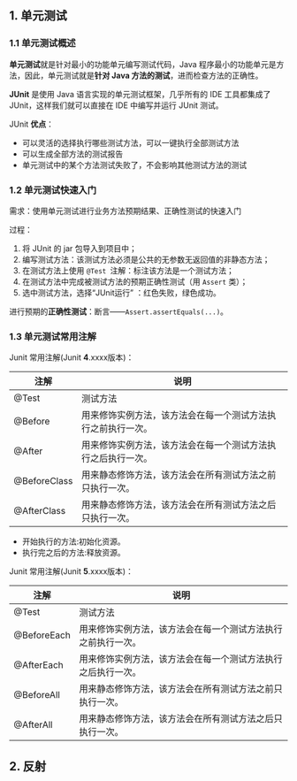 ## 1. 单元测试

### 1.1 单元测试概述

**单元测试**就是针对最小的功能单元编写测试代码，Java 程序最小的功能单元是方法，因此，单元测试就是**针对 Java 方法的测试**，进而检查方法的正确性。

**JUnit** 是使用 Java 语言实现的单元测试框架，几乎所有的 IDE 工具都集成了 JUnit，这样我们就可以直接在 IDE 中编写并运行 JUnit 测试。

JUnit **优点**：

+ 可以灵活的选择执行哪些测试方法，可以一键执行全部测试方法
+ 可以生成全部方法的测试报告
+ 单元测试中的某个方法测试失败了，不会影响其他测试方法的测试

### 1.2 单元测试快速入门

需求：使用单元测试进行业务方法预期结果、正确性测试的快速入门

过程：

1. 将 JUnit 的 jar 包导入到项目中；
2. 编写测试方法：该测试方法必须是公共的无参数无返回值的非静态方法；
3. 在测试方法上使用 `@Test `注解：标注该方法是一个测试方法；
4. 在测试方法中完成被测试方法的预期正确性测试（用 `Assert` 类）；
5. 选中测试方法，选择“JUnit运行” ：红色失败，绿色成功。

进行预期的**正确性测试**：断言——`Assert.assertEquals(...)`。

### 1.3 单元测试常用注解

Junit 常用注解(Junit **4**.xxxx版本)：

| 注解         | 说明                                                         |
| ------------ | ------------------------------------------------------------ |
| @Test        | 测试方法                                                     |
| @Before      | 用来修饰实例方法，该方法会在每一个测试方法执行之前执行一次。 |
| @After       | 用来修饰实例方法，该方法会在每一个测试方法执行之后执行一次。 |
| @BeforeClass | 用来静态修饰方法，该方法会在所有测试方法之前只执行一次。     |
| @AfterClass  | 用来静态修饰方法，该方法会在所有测试方法之后只执行一次。     |

+ 开始执行的方法:初始化资源。
+ 执行完之后的方法:释放资源。

Junit 常用注解(Junit **5**.xxxx版本)：

| 注解        | 说明                                                         |
| ----------- | ------------------------------------------------------------ |
| @Test       | 测试方法                                                     |
| @BeforeEach | 用来修饰实例方法，该方法会在每一个测试方法执行之前执行一次。 |
| @AfterEach  | 用来修饰实例方法，该方法会在每一个测试方法执行之后执行一次。 |
| @BeforeAll  | 用来静态修饰方法，该方法会在所有测试方法之前只执行一次。     |
| @AfterAll   | 用来静态修饰方法，该方法会在所有测试方法之后只执行一次。     |

## 2. 反射

